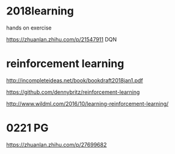 # 2018learning
hands on exercise

https://zhuanlan.zhihu.com/p/21547911     DQN

# reinforcement learning
http://incompleteideas.net/book/bookdraft2018jan1.pdf

https://github.com/dennybritz/reinforcement-learning

http://www.wildml.com/2016/10/learning-reinforcement-learning/

# 0221 PG
https://zhuanlan.zhihu.com/p/27699682
